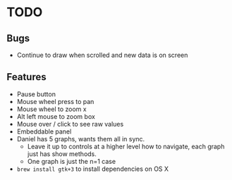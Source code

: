 # TODO

## Bugs
* Continue to draw when scrolled and new data is on screen

## Features
* Pause button
* Mouse wheel press to pan
* Mouse wheel to zoom x
* Alt left mouse to zoom box
* Mouse over / click to see raw values
* Embeddable panel
* Daniel has 5 graphs, wants them all in sync.
  * Leave it up to controls at a higher level how to navigate, each graph just has show methods.
  * One graph is just the n=1 case
* `brew install gtk+3` to install dependencies on OS X
